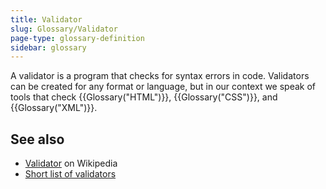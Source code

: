```yaml
---
title: Validator
slug: Glossary/Validator
page-type: glossary-definition
sidebar: glossary
---
```


A validator is a program that checks for syntax errors in code. Validators can be created for any format or language, but in our context we speak of tools that check {{Glossary("HTML")}}, {{Glossary("CSS")}}, and {{Glossary("XML")}}.

## See also

- [Validator](https://en.wikipedia.org/wiki/Validator) on Wikipedia
- [Short list of validators](https://firefox-source-docs.mozilla.org/devtools-user/validators/index.html)
